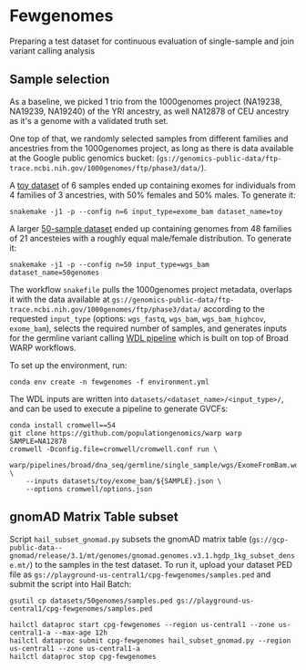 # Fewgenomes

Preparing a test dataset for continuous evaluation of single-sample and join variant calling analysis

## Sample selection

As a baseline, we picked 1 trio from the 1000genomes project (NA19238, NA19239, NA19240) of the YRI ancestry, as well NA12878 of CEU ancestry as it's a genome with a validated truth set.

One top of that, we randomly selected samples from different families and ancestries from the 1000genomes project, as long as there is data available at the Google public genomics bucket: (`gs://genomics-public-data/ftp-trace.ncbi.nih.gov/1000genomes/ftp/phase3/data/`). 

A [toy dataset](datasets/toy/samples.ped) of 6 samples ended up containing exomes for individuals from 4 families of 3 ancestries, with 50% females and 50% males. To generate it:

```
snakemake -j1 -p --config n=6 input_type=exome_bam dataset_name=toy
```

A larger [50-sample dataset](datasets/50genomes/samples.ped) ended up containing genomes from 48 families of 21 ancesteies with a roughly equal male/female distribution. To generate it:

```
snakemake -j1 -p --config n=50 input_type=wgs_bam dataset_name=50genomes
```

The workflow `snakefile` pulls the 1000genomes project metadata, overlaps it with the data available at `gs://genomics-public-data/ftp-trace.ncbi.nih.gov/1000genomes/ftp/phase3/data/` according to the requested `input_type` (options: `wgs_fastq`, `wgs_bam`, `wgs_bam_highcov`, `exome_bam`), selects the required number of samples, and generates inputs for the germline variant calling [WDL pipeline](https://github.com/populationgenomics/warp/blob/start_from_mapped_bam/pipelines/broad/dna_seq/germline/single_sample/) which is built on top of Broad WARP workflows.

To set up the environment, run:

```
conda env create -n fewgenomes -f environment.yml
```

The WDL inputs are written into `datasets/<dataset_name>/<input_type>/`, and can be used to execute a pipeline to generate GVCFs:

```
conda install cromwell==54
git clone https://github.com/populationgenomics/warp warp
SAMPLE=NA12878
cromwell -Dconfig.file=cromwell/cromwell.conf run \
    warp/pipelines/broad/dna_seq/germline/single_sample/wgs/ExomeFromBam.wdl \
    --inputs datasets/toy/exome_bam/${SAMPLE}.json \
    --options cromwell/options.json
```

## gnomAD Matrix Table subset

Script `hail_subset_gnomad.py` subsets the gnomAD matrix table (`gs://gcp-public-data--gnomad/release/3.1/mt/genomes/gnomad.genomes.v3.1.hgdp_1kg_subset_dense.mt/`) to the samples in the test dataset. To run it, upload your dataset PED file as `gs://playground-us-central1/cpg-fewgenomes/samples.ped` and submit the script into Hail Batch:

```
gsutil cp datasets/50genomes/samples.ped gs://playground-us-central1/cpg-fewgenomes/samples.ped

hailctl dataproc start cpg-fewgenomes --region us-central1 --zone us-central1-a --max-age 12h
hailctl dataproc submit cpg-fewgenomes hail_subset_gnomad.py --region us-central1 --zone us-central1-a
hailctl dataproc stop cpg-fewgenomes
```



